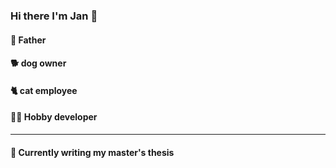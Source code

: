 ### Hi there I'm Jan 👋


#### 🐥 Father 
#### 🐕 dog owner 
#### 🐈 cat employee
#### 👨‍💻 Hobby developer
---
#### 📑 Currently writing my master's thesis
